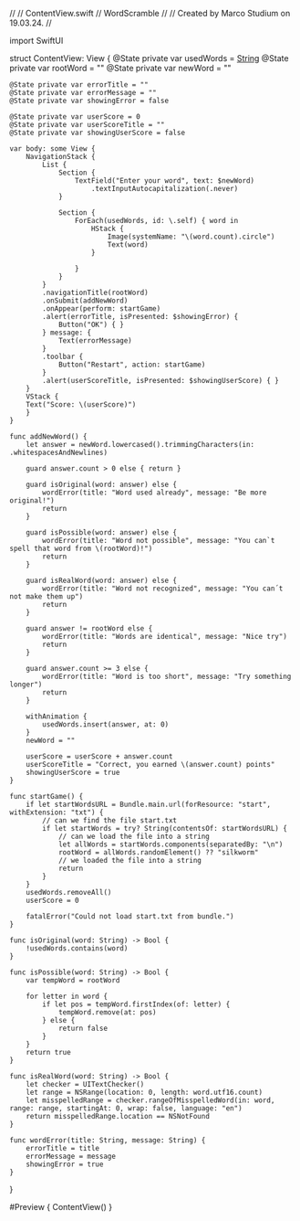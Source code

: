 //
//  ContentView.swift
//  WordScramble
//
//  Created by Marco Studium on 19.03.24.
//

import SwiftUI

struct ContentView: View {
    @State private var usedWords = [String]()
    @State private var rootWord = ""
    @State private var newWord = ""
    
    @State private var errorTitle = ""
    @State private var errorMessage = ""
    @State private var showingError = false
    
    @State private var userScore = 0
    @State private var userScoreTitle = ""
    @State private var showingUserScore = false
    
    var body: some View {
        NavigationStack {
            List {
                Section {
                    TextField("Enter your word", text: $newWord)
                        .textInputAutocapitalization(.never)
                }
                
                Section {
                    ForEach(usedWords, id: \.self) { word in
                        HStack {
                            Image(systemName: "\(word.count).circle")
                            Text(word)
                        }
                        
                    }
                }
            }
            .navigationTitle(rootWord)
            .onSubmit(addNewWord)
            .onAppear(perform: startGame)
            .alert(errorTitle, isPresented: $showingError) {
                Button("OK") { }
            } message: {
                Text(errorMessage)
            }
            .toolbar {
                Button("Restart", action: startGame)
            }
            .alert(userScoreTitle, isPresented: $showingUserScore) { }
        }
        VStack {
        Text("Score: \(userScore)")
        }
    }
    
    func addNewWord() {
        let answer = newWord.lowercased().trimmingCharacters(in: .whitespacesAndNewlines)
        
        guard answer.count > 0 else { return }
        
        guard isOriginal(word: answer) else {
            wordError(title: "Word used already", message: "Be more original!")
            return
        }
        
        guard isPossible(word: answer) else {
            wordError(title: "Word not possible", message: "You can`t spell that word from \(rootWord)!")
            return
        }
        
        guard isRealWord(word: answer) else {
            wordError(title: "Word not recognized", message: "You can´t not make them up")
            return
        }
        
        guard answer != rootWord else {
            wordError(title: "Words are identical", message: "Nice try")
            return
        }
        
        guard answer.count >= 3 else {
            wordError(title: "Word is too short", message: "Try something longer")
            return
        }
        
        withAnimation {
            usedWords.insert(answer, at: 0)
        }
        newWord = ""
        
        userScore = userScore + answer.count
        userScoreTitle = "Correct, you earned \(answer.count) points"
        showingUserScore = true
    }
    
    func startGame() {
        if let startWordsURL = Bundle.main.url(forResource: "start", withExtension: "txt") {
            // can we find the file start.txt
            if let startWords = try? String(contentsOf: startWordsURL) {
                // can we load the file into a string
                let allWords = startWords.components(separatedBy: "\n")
                rootWord = allWords.randomElement() ?? "silkworm"
                // we loaded the file into a string
                return
            }
        }
        usedWords.removeAll()
        userScore = 0
        
        fatalError("Could not load start.txt from bundle.")
    }
    
    func isOriginal(word: String) -> Bool {
        !usedWords.contains(word)
    }
    
    func isPossible(word: String) -> Bool {
        var tempWord = rootWord
        
        for letter in word {
            if let pos = tempWord.firstIndex(of: letter) {
                tempWord.remove(at: pos)
            } else {
                return false
            }
        }
        return true
    }
    
    func isRealWord(word: String) -> Bool {
        let checker = UITextChecker()
        let range = NSRange(location: 0, length: word.utf16.count)
        let misspelledRange = checker.rangeOfMisspelledWord(in: word, range: range, startingAt: 0, wrap: false, language: "en")
        return misspelledRange.location == NSNotFound
    }
    
    func wordError(title: String, message: String) {
        errorTitle = title
        errorMessage = message
        showingError = true
    }
}

#Preview {
    ContentView()
}

